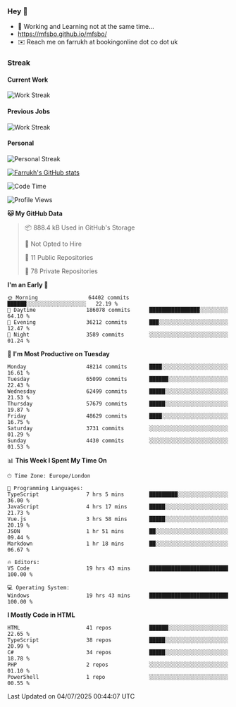 ### Hey 👋

- 🏃 Working and Learning not at the same time...
- https://mfsbo.github.io/mfsbo/
- ✉️ Reach me on farrukh at bookingonline dot co dot uk

### Streak
#### Current Work
![Work Streak](https://streak-stats.demolab.com/?user=mfsbo)
#### Previous Jobs
![Work Streak](https://streak-stats.demolab.com/?user=farrukhcw)
#### Personal
![Personal Streak](https://streak-stats.demolab.com/?user=farrukhsubhani)

[![Farrukh's GitHub stats](https://github-readme-stats.vercel.app/api?username=mfsbo&hide=stars&count_private=true)](https://github.com/mfsbo/)

<!--START_SECTION:waka-->
![Code Time](http://img.shields.io/badge/Code%20Time-952%20hrs%2012%20mins-blue)

![Profile Views](http://img.shields.io/badge/Profile%20Views-0-blue)

**🐱 My GitHub Data** 

> 📦 888.4 kB Used in GitHub's Storage 
 > 
> 🚫 Not Opted to Hire
 > 
> 📜 11 Public Repositories 
 > 
> 🔑 78 Private Repositories 
 > 
**I'm an Early 🐤** 

```text
🌞 Morning                64402 commits       ██████░░░░░░░░░░░░░░░░░░░   22.19 % 
🌆 Daytime                186078 commits      ████████████████░░░░░░░░░   64.10 % 
🌃 Evening                36212 commits       ███░░░░░░░░░░░░░░░░░░░░░░   12.47 % 
🌙 Night                  3589 commits        ░░░░░░░░░░░░░░░░░░░░░░░░░   01.24 % 
```
📅 **I'm Most Productive on Tuesday** 

```text
Monday                   48214 commits       ████░░░░░░░░░░░░░░░░░░░░░   16.61 % 
Tuesday                  65099 commits       ██████░░░░░░░░░░░░░░░░░░░   22.43 % 
Wednesday                62499 commits       █████░░░░░░░░░░░░░░░░░░░░   21.53 % 
Thursday                 57679 commits       █████░░░░░░░░░░░░░░░░░░░░   19.87 % 
Friday                   48629 commits       ████░░░░░░░░░░░░░░░░░░░░░   16.75 % 
Saturday                 3731 commits        ░░░░░░░░░░░░░░░░░░░░░░░░░   01.29 % 
Sunday                   4430 commits        ░░░░░░░░░░░░░░░░░░░░░░░░░   01.53 % 
```


📊 **This Week I Spent My Time On** 

```text
🕑︎ Time Zone: Europe/London

💬 Programming Languages: 
TypeScript               7 hrs 5 mins        █████████░░░░░░░░░░░░░░░░   36.00 % 
JavaScript               4 hrs 17 mins       █████░░░░░░░░░░░░░░░░░░░░   21.73 % 
Vue.js                   3 hrs 58 mins       █████░░░░░░░░░░░░░░░░░░░░   20.19 % 
JSON                     1 hr 51 mins        ██░░░░░░░░░░░░░░░░░░░░░░░   09.44 % 
Markdown                 1 hr 18 mins        ██░░░░░░░░░░░░░░░░░░░░░░░   06.67 % 

🔥 Editors: 
VS Code                  19 hrs 43 mins      █████████████████████████   100.00 % 

💻 Operating System: 
Windows                  19 hrs 43 mins      █████████████████████████   100.00 % 
```

**I Mostly Code in HTML** 

```text
HTML                     41 repos            ██████░░░░░░░░░░░░░░░░░░░   22.65 % 
TypeScript               38 repos            █████░░░░░░░░░░░░░░░░░░░░   20.99 % 
C#                       34 repos            █████░░░░░░░░░░░░░░░░░░░░   18.78 % 
PHP                      2 repos             ░░░░░░░░░░░░░░░░░░░░░░░░░   01.10 % 
PowerShell               1 repo              ░░░░░░░░░░░░░░░░░░░░░░░░░   00.55 % 
```




 Last Updated on 04/07/2025 00:44:07 UTC
<!--END_SECTION:waka-->
<!--
**mfsbo/mfsbo** is a ✨ _special_ ✨ repository because its `README.md` (this file) appears on your GitHub profile.

Here are some ideas to get you started:

- 🔭 I’m currently working on ...
- 🌱 I’m currently learning ...
- 👯 I’m looking to collaborate on ...
- 🤔 I’m looking for help with ...
- 💬 Ask me about ...
- 📫 How to reach me: ...
- 😄 Pronouns: ...
- ⚡ Fun fact: ...
-->
